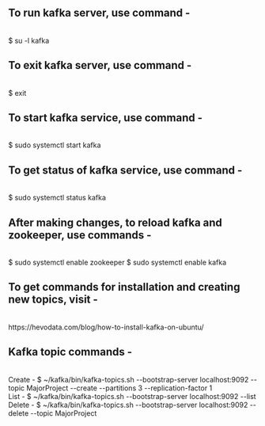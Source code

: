 ## To run kafka server, use command - 
<br />
$ su -l kafka

## To exit kafka server, use command - 
<br />
$ exit

## To start kafka service, use command - 
<br />
$ sudo systemctl start kafka

## To get status of kafka service, use command - 
<br />
$ sudo systemctl status kafka

## After making changes, to reload kafka and zookeeper, use commands - 
<br />
$ sudo systemctl enable zookeeper
$ sudo systemctl enable kafka

## To get commands for installation and creating new topics, visit - 
<br />
https://hevodata.com/blog/how-to-install-kafka-on-ubuntu/

## Kafka topic commands - 
<br />
Create - $ ~/kafka/bin/kafka-topics.sh --bootstrap-server localhost:9092 --topic MajorProject --create --partitions 3 --replication-factor 1 <br />
List - $ ~/kafka/bin/kafka-topics.sh --bootstrap-server localhost:9092 --list <br />
Delete - $ ~/kafka/bin/kafka-topics.sh --bootstrap-server localhost:9092 --delete --topic MajorProject
